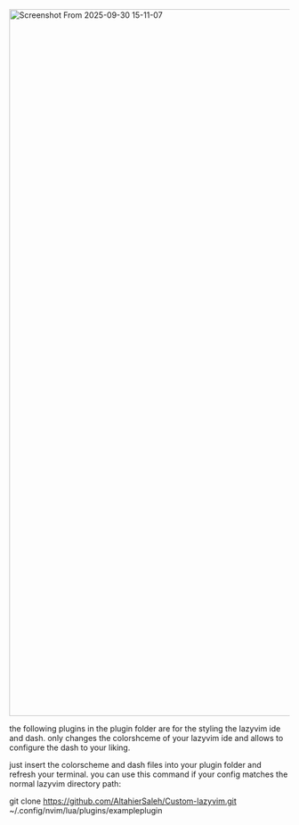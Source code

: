 <img width="1833" height="1268" alt="Screenshot From 2025-09-30 15-11-07" src="https://github.com/user-attachments/assets/59f39448-a5f7-487f-bafd-866086af2cc1" />


the following plugins in the plugin folder are for the styling the lazyvim ide and dash.
only changes the colorshceme of your lazyvim ide and allows to configure the dash to your liking.

just insert the colorscheme and dash files into your plugin folder and refresh your terminal.
you can use this command if your config matches the normal lazyvim directory path:

git clone https://github.com/AltahierSaleh/Custom-lazyvim.git ~/.config/nvim/lua/plugins/exampleplugin


